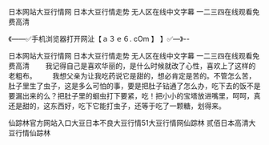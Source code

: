 日本网站大豆行情网
日本大豆行情走势
无人区在线中文字幕
一二三四在线观看免费高清


《——✅手机浏览器打开网沚【ａ３ｅ６. cOm 】 】✅—》--

日本网站大豆行情网
日本大豆行情走势
无人区在线中文字幕
一二三四在线观看免费高清
	　　我记得自己是喜欢华丽的，是什么时候就改了心性，喜欢上了这样的老粗布。
　　我想父亲为让我吃药说它是甜的，想必肯定是苦的。不管怎么苦，肚子里生了虫子，这是多么可怕的事，要是把肚子钻通了怎么办，吃下去的饭不是要漏出来的么？把肚子里的蛔虫打下要紧，吃！把小小的宝塔放进嘴里，呵呵，真还是甜的，这东西好，吃下它能打虫子，还等于吃了一颗糖，划得来。





仙踪林官方网站入口大豆日本不良大豆行情51大豆行情网仙踪林 贰佰日本高清大豆行情仙踪林
